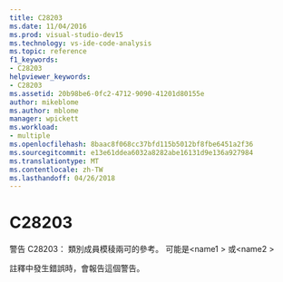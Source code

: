 ```yaml
---
title: C28203
ms.date: 11/04/2016
ms.prod: visual-studio-dev15
ms.technology: vs-ide-code-analysis
ms.topic: reference
f1_keywords:
- C28203
helpviewer_keywords:
- C28203
ms.assetid: 20b98be6-0fc2-4712-9090-41201d80155e
author: mikeblome
ms.author: mblome
manager: wpickett
ms.workload:
- multiple
ms.openlocfilehash: 8baac8f068cc37bfd115b5012bf8fbe6451a2f36
ms.sourcegitcommit: e13e61ddea6032a8282abe16131d9e136a927984
ms.translationtype: MT
ms.contentlocale: zh-TW
ms.lasthandoff: 04/26/2018
---
```

# <a name="c28203"></a>C28203
警告 C28203： 類別成員模稜兩可的參考。 可能是\<name1 > 或\<name2 >

 註釋中發生錯誤時，會報告這個警告。